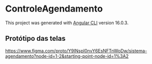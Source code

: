 # ControleAgendamento

This project was generated with [Angular CLI](https://github.com/angular/angular-cli) version 16.0.3.

## Protótipo das telas
https://www.figma.com/proto/Y9INspI0nvY6EsNFTnWoDw/sistema-agendamento?node-id=1-2&starting-point-node-id=1%3A2